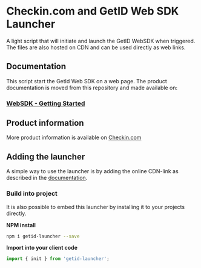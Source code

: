 # Checkin.com and GetID Web SDK Launcher
A light script that will initiate and launch the GetID WebSDK when triggered. The files are also hosted on CDN and can be used directly as web links.


## Documentation
This script start the GetId Web SDK on a web page. 
The product documentation is moved from this repository and made available on:
### [WebSDK - Getting Started](https://checkin.com/get_started/index.html)


## Product information
More product information is available on [Checkin.com](https://checkin.com) 

## Adding the launcher
A simple way to use the launcher is by adding the online CDN-link as described in the [documentation](https://checkin.com/get_started/integration-examples.html#1-load-the-sdk).

### Build into project
It is also possible to embed this launcher by installing it to your projects directly. 

**NPM install**
    
```bash
npm i getid-launcher --save
```

**Import into your client code**

```js 
import { init } from 'getid-launcher';
```

